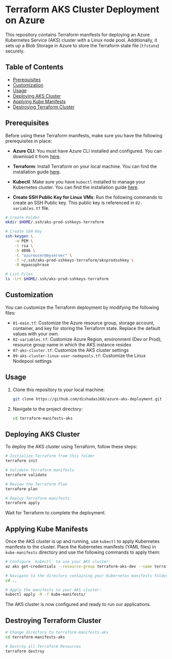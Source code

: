 # Terraform AKS Cluster Deployment on Azure

This repository contains Terraform manifests for deploying an Azure Kubernetes Service (AKS) cluster with a Linux node pool. Additionally, it sets up a Blob Storage in Azure to store the Terraform state file (`tfstate`) securely.

## Table of Contents
- [Prerequisites](#prerequisites)
- [Customization](#customization)
- [Usage](#usage)
- [Deploying AKS Cluster](#deploying-aks-cluster)
- [Applying Kube Manifests](#applying-kube-manifests)
- [Destroying Terraform Cluster](#destroying-terraform-cluster)

## Prerequisites

Before using these Terraform manifests, make sure you have the following prerequisites in place:

- **Azure CLI**: You must have Azure CLI installed and configured. You can download it from [here](https://docs.microsoft.com/en-us/cli/azure/install-azure-cli).

- **Terraform**: Install Terraform on your local machine. You can find the installation guide [here](https://learn.hashicorp.com/tutorials/terraform/install-cli).

- **Kubectl**: Make sure you have `kubectl` installed to manage your Kubernetes cluster. You can find the installation guide [here](https://kubernetes.io/docs/tasks/tools/install-kubectl/).

- **Create SSH Public Key for Linux VMs**: Run the following commands to create an SSH Public key. This public key is referenced in `02-variables.tf` file.

```bash
# Create Folder
mkdir $HOME/.ssh/aks-prod-sshkeys-terraform

# Create SSH Key
ssh-keygen \
    -m PEM \
    -t rsa \
    -b 4096 \
    -C "azureuser@myserver" \
    -f ~/.ssh/aks-prod-sshkeys-terraform/aksprodsshkey \
    -N mypassphrase

# List Files
ls -lrt $HOME/.ssh/aks-prod-sshkeys-terraform
```

## Customization

You can customize the Terraform deployment by modifying the following files:

- `01-main.tf`: Customize the Azure resource group, storage account, container, and key for storing the Terraform state. Replace the default values with your own.
- `02-variables.tf`: Customize Azure Region, environment (Dev or Prod), resource group name in which the AKS instance resides
- `07-aks-cluster.tf`: Customize the AKS cluster settings
- `09-aks-cluster-linux-user-nodepools.tf`: Customize the Linux Nodepool settings

## Usage

1. Clone this repository to your local machine:

   ```bash
   git clone https://github.com/dishadas168/azure-aks-deployment.git
   ```

2. Navigate to the project directory:

   ```bash
   cd terraform-manifests-aks
   ```

## Deploying AKS Cluster

To deploy the AKS cluster using Terraform, follow these steps:

```bash
# Initialize Terraform from this folder
terraform init

# Validate Terraform manifests
terraform validate

# Review the Terraform Plan
terraform plan

# Deploy Terraform manifests
terraform apply 
```
Wait for Terraform to complete the deployment.

## Applying Kube Manifests

Once the AKS cluster is up and running, use `kubectl` to apply Kubernetes manifests to the cluster. Place the Kubernetes manifests (YAML files) in `kube-manifests` directory and use the following commands to apply them:

```bash
# Configure `kubectl` to use your AKS cluster:
az aks get-credentials --resource-group terraform-aks-dev --name terraform-aks-dev-cluster --admin

# Navigate to the directory containing your Kubernetes manifests folder kube-manifests
cd ..

# Apply the manifests to your AKS cluster:
kubectl apply -R -f kube-manifests/

```
The AKS cluster is now configured and ready to run our applications.

## Destroying Terraform Cluster

```bash
# Change directory to terraform-manifests-aks
cd terraform-manifests-aks

# Destroy all Terraform Resources
terraform destroy

```